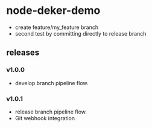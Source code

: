 # node-deker-demo

- create feature/my_feature branch
- second test by committing directly to release branch

## releases

### v1.0.0
- develop branch pipeline flow.

### v1.0.1
- release branch pipeline flow.
- Git webhook integration
